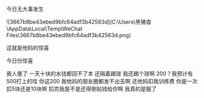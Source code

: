今日无大事发生 

![3667b8be43ebed9bfc64adf3b42563d](C:\Users\黑猪杳\AppData\Local\Temp\WeChat Files\3667b8be43ebed9bfc64adf3b42563d.png)

这就是他妈的惊喜 

今日份惊喜

我人傻了 一天十块的水钱都回不了本 还隔着踢球 我还踢个球啊  200？我预计有500打上的哇 你这200 我他妈的朋友圈都发不出去啊 还他妈扣我训练费 你是一次扣5块还是10块啊 扣完我是不是还得倒贴钱给你啊 我真的是服了
